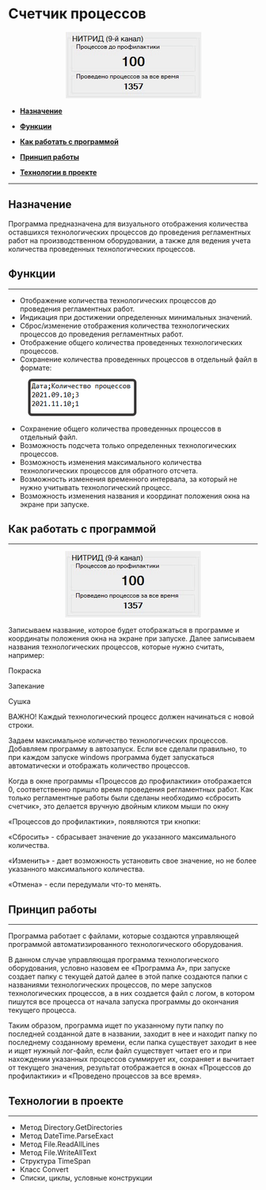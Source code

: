 # Счетчик процессов

<div align="center">
<img src="https://github.com/AlexandrIdVy/processes-counter/blob/master/demo.png">
 
</div>

* **[Назначение](#Назначение)**

* **[Функции](#Функции)**

* **[Как работать с программой](#Какработатьспрограммой)**

* **[Принцип работы](#Принципработы)**

* **[Технологии в проекте](#Технологиивпроекте)**

---

## Назначение

Программа предназначена для визуального отображения количества оставшихся технологических процессов до проведения регламентных работ на производственном оборудовании, а также для ведения учета количества проведенных технологических процессов.

## Функции

---

* Отображение количества технологических процессов до проведения регламентных работ.
* Индикация при достижении определенных минимальных значений.
* Сброс/изменение отображения количества технологических процессов до проведения регламентных работ.
* Отображение общего количества проведенных технологических процессов.
* Сохранение количества проведенных процессов в отдельный файл в формате: 
 
<div style="margin-left: 40px">
<img src="https://github.com/AlexandrIdVy/processes-counter/blob/master/log.png">
</div>

* Сохранение общего количества проведенных процессов в отдельный файл.
* Возможность подсчета только определенных технологических процессов.
* Возможность изменения максимального количества технологических процессов для обратного отсчета.
* Возможность изменения временного интервала, за который не нужно учитывать технологический процесс. 
* Возможность изменения названия и координат положения окна на экране при запуске. 

## Как работать с программой

---

<div align="center">
<img src="https://github.com/AlexandrIdVy/processes-counter/blob/master/FindProcess.gif">
</div>

Записываем название, которое будет отображаться в программе и координаты положения окна на экране при запуске. Далее записываем названия технологических процессов, которые нужно считать, например:

Покраска

Запекание

Сушка

ВАЖНО! Каждый технологический процесс должен начинаться с новой строки. 

Задаем максимальное количество технологических процессов. Добавляем программу в автозапуск. Если все сделали правильно, то при каждом запуске windows программа будет запускаться автоматически и отображать количество процессов. 

Когда в окне программы «Процессов до профилактики» отображается 0, соответственно пришло время проведения регламентных работ. Как только регламентные работы были сделаны необходимо «сбросить счетчик», это делается вручную двойным кликом мыши по окну 

«Процессов до профилактики», появляются три кнопки:

«Сбросить» - сбрасывает значение до указанного максимального количества.

«Изменить» - дает возможность установить свое значение, но не более указанного максимального количества.

«Отмена» - если передумали что-то менять.

## Принцип работы

----

Программа работает с файлами, которые создаются управляющей программой автоматизированного технологического оборудования. 

В данном случае управляющая программа технологического оборудования, условно назовем ее «Программа А», при запуске создает папку с текущей датой далее в этой папке создаются папки с названиями технологических процессов, по мере запусков технологических процессов, а в них создается файл с логом, в котором пишутся все процесса от начала запуска программы до окончания текущего процесса. 

Таким образом, программа ищет по указанному пути папку по последней созданной дате в названии, заходит в нее и находит папку по последнему созданному времени, если папка существует заходит в нее и ищет нужный лог-файл, если файл существует читает его и при нахождении указанных процессов суммирует их, сохраняет и вычитает от текущего значения, результат отображается в окнах «Процессов до профилактики» и «Проведено процессов за все время».

## Технологии в проекте

---

* Метод Directory.GetDirectories
* Метод DateTime.ParseExact 
* Метод File.ReadAllLines 
* Метод File.WriteAllText 
* Структура TimeSpan 
* Класс Convert 
* Списки, циклы, условные конструкции
